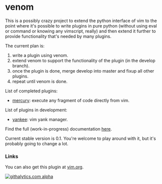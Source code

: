 venom
=====

This is a possibly crazy project to extend the python interface of vim to the point where it's possible to write
plugins in pure python (without using eval or command or knowing any vimscript, really) and then extend it further to
provide functionality that's needed by many plugins.

The current plan is:

1. write a plugin using venom.
2. extend venom to support the functionality of the plugin (in the develop branch).
3. once the plugin is done, merge develop into master and fixup all other plugins.
4. repeat until venom is done.

List of completed plugins:

* [mercury](https://github.com/nielsmadan/mercury): execute any fragment of code directly from vim.

List of plugins in development:

* [yankee](https://github.com/nielsmadan/yankee): vim yank manager.

Find the full (work-in-progress) documentation [here](https://nielsmadan.github.com/venom).

Current stable version is 0.1. You're welcome to play around with it, but it's probably going to change a lot.

### Links

You can also get this plugin at [vim.org](http://www.vim.org/scripts/script.php?script_id=4491).
    
[![githalytics.com alpha](https://cruel-carlota.pagodabox.com/9827ba0171e58b1ba399f7913e6e8307 "githalytics.com")](http://githalytics.com/nielsmadan/venom)
